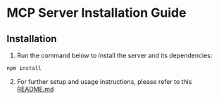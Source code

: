# MCP Server Installation Guide

## Installation

1. Run the command below to install the server and its dependencies:

```bash
npm install
```

2. For further setup and usage instructions, please refer to this [README.md](server/README.md)

